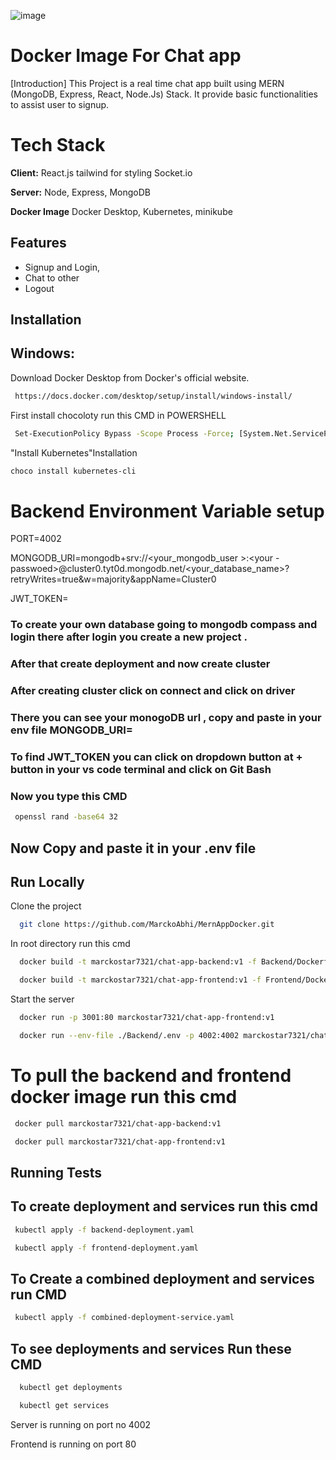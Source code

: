 ![image](https://github.com/user-attachments/assets/db5fefcb-0b7d-4e47-abda-2c7a3e98ee5b)
# Docker Image For Chat app

[Introduction]
This Project is a real time chat app built using MERN (MongoDB, Express, React, Node.Js) Stack.
It provide basic functionalities to assist user to signup.


# Tech Stack

**Client:** React.js tailwind for styling
Socket.io

**Server:** Node, Express, MongoDB

**Docker Image** Docker Desktop, Kubernetes, minikube


## Features

- Signup and Login,
- Chat to other 
- Logout



## Installation


## Windows:

Download Docker Desktop from Docker's official website.

```bash
 https://docs.docker.com/desktop/setup/install/windows-install/
```

 First install chocoloty run this CMD in POWERSHELL
```bash
 Set-ExecutionPolicy Bypass -Scope Process -Force; [System.Net.ServicePointManager]::SecurityProtocol = [System.Net.ServicePointManager]::SecurityProtocol -bor 3072; iex ((New-Object System.Net.WebClient).DownloadString('https://community.chocolatey.org/install.ps1'))
```
 "Install Kubernetes"Installation


 ```bash
 choco install kubernetes-cli
```


# Backend Environment Variable setup

PORT=4002

MONGODB_URI=mongodb+srv://<your_mongodb_user >:<your -passwoed>@cluster0.tyt0d.mongodb.net/<your_database_name>?retryWrites=true&w=majority&appName=Cluster0

JWT_TOKEN=

### To create your own database going to mongodb compass and login there after login you create a new project .
### After that create deployment and now create cluster 
### After creating cluster click on connect and click on driver 
### There you can see your monogoDB url , copy and paste in your env file MONGODB_URI= 

### To find JWT_TOKEN you can click on dropdown button at + button in your vs code terminal and click on Git Bash
### Now you type this CMD


```bash
 openssl rand -base64 32 
```

## Now Copy and paste it in your .env file



## Run Locally

Clone the project

```bash
  git clone https://github.com/MarckoAbhi/MernAppDocker.git
```

In root directory run this cmd 

```bash
  docker build -t marckostar7321/chat-app-backend:v1 -f Backend/Dockerfile . 
```
```bash
  docker build -t marckostar7321/chat-app-frontend:v1 -f Frontend/Dockerfile . 
```

Start the server

```bash
  docker run -p 3001:80 marckostar7321/chat-app-frontend:v1
```
```bash
  docker run --env-file ./Backend/.env -p 4002:4002 marckostar7321/chat-app-backend:v1
```
# To pull the backend  and frontend  docker image run this cmd

```bash
 docker pull marckostar7321/chat-app-backend:v1
```

```bash
 docker pull marckostar7321/chat-app-frontend:v1
```

## Running Tests

## To create deployment and services run this cmd
```bash
 kubectl apply -f backend-deployment.yaml

```

```bash
 kubectl apply -f frontend-deployment.yaml
```
## To Create a combined deployment and services run CMD
```bash
 kubectl apply -f combined-deployment-service.yaml
```
## To see deployments and services Run these CMD

```bash
  kubectl get deployments
```
```bash
  kubectl get services
```

Server is running on 
port no 4002

Frontend is running on port 80
